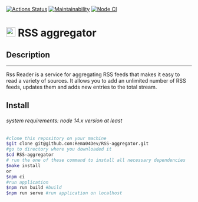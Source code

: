[![Actions Status](https://github.com/Rema04Dev/RSS-aggregator/workflows/hexlet-check/badge.svg)](https://github.com/Rema04Dev/RSS-aggregator/actions)
[![Maintainability](https://api.codeclimate.com/v1/badges/dc34131b1c83f7513eab/maintainability)](https://codeclimate.com/github/Rema04Dev/RSS-aggregator/maintainability)
[![Node CI](https://github.com/Rema04Dev/RSS-aggregator/workflows/linter.yml/badge.svg)](https://github.com/Rema04Dev/RSS-aggregator/actions)

# <img src="https://plumanalytics.com/wp-content/uploads/2016/07/RSS.png" style="display: inline-block; width: 25px"> RSS aggregator

## Description 
--- 
Rss Reader is a service for aggregating RSS feeds that makes it easy to read a variety of sources. It allows you to add an unlimited number of RSS feeds, updates them and adds new entries to the total stream.

## Install
###### system requirements: node 14.x version at least
```bash
#clone this repository on your machine
$git clone git@github.com:Rema04Dev/RSS-aggregator.git
#go to directory where you downloaded it
$cd RSS-aggregator
# run the one of these command to install all necessary dependencies
$make install
or
$npm ci
#run application
$npm run build #build
$npm run serve #run application on localhost
```
